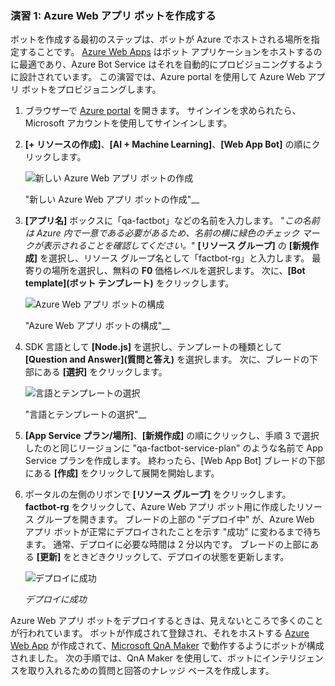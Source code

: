 ### <a name="exercise-1-create-an-azure-web-app-bot"></a>演習 1: Azure Web アプリ ボットを作成する

ボットを作成する最初のステップは、ボットが Azure でホストされる場所を指定することです。 [Azure Web Apps](https://azure.microsoft.com/services/app-service/web/) はボット アプリケーションをホストするのに最適であり、Azure Bot Service はそれを自動的にプロビジョニングするように設計されています。 この演習では、Azure portal を使用して Azure Web アプリ ボットをプロビジョニングします。

1. ブラウザーで [Azure portal](https://portal.azure.com) を開きます。 サインインを求められたら、Microsoft アカウントを使用してサインインします。

1. **[+ リソースの作成]**、**[AI + Machine Learning]**、**[Web App Bot]** の順にクリックします。
 
    ![新しい Azure Web アプリ ボットの作成](../images/new-bot-service.png)

    "新しい Azure Web アプリ ボットの作成"__
  
1. **[アプリ名]** ボックスに「qa-factbot」などの名前を入力します。 "*この名前は Azure 内で一意である必要があるため、名前の横に緑色のチェック マークが表示されることを確認してください。*" **[リソース グループ]** の **[新規作成]** を選択し、リソース グループ名として「factbot-rg」と入力します。 最寄りの場所を選択し、無料の **F0** 価格レベルを選択します。 次に、**[Bot template]\(ボット テンプレート\)** をクリックします。

    ![Azure Web アプリ ボットの構成](../images/portal-start-bot-creation.png)

    "Azure Web アプリ ボットの構成"__

1. SDK 言語として **[Node.js]** を選択し、テンプレートの種類として **[Question and Answer]\(質問と答え\)** を選択します。 次に、ブレードの下部にある **[選択]** をクリックします。   
  
    ![言語とテンプレートの選択](../images/portal-select-template.png)

    "言語とテンプレートの選択"__

1. **[App Service プラン/場所]**、**[新規作成]** の順にクリックし、手順 3 で選択したのと同じリージョンに "qa-factbot-service-plan" のような名前で App Service プランを作成します。 終わったら、[Web App Bot] ブレードの下部にある **[作成]** をクリックして展開を開始します。 

1. ポータルの左側のリボンで **[リソース グループ]** をクリックします。 **factbot-rg** をクリックして、Azure Web アプリ ボット用に作成したリソース グループを開きます。 ブレードの上部の "デプロイ中" が、Azure Web アプリ ボットが正常にデプロイされたことを示す "成功" に変わるまで待ちます。 通常、デプロイに必要な時間は 2 分以内です。 ブレードの上部にある **[更新]** をときどきクリックして、デプロイの状態を更新します。

    ![デプロイに成功](../images/deployment-succeeded.png)

    _デプロイに成功_
  
Azure Web アプリ ボットをデプロイするときは、見えないところで多くのことが行われています。 ボットが作成されて登録され、それをホストする [Azure Web App](https://azure.microsoft.com/services/app-service/web/) が作成されて、[Microsoft QnA Maker](https://www.qnamaker.ai/) で動作するようにボットが構成されました。 次の手順では、QnA Maker を使用して、ボットにインテリジェンスを取り入れるための質問と回答のナレッジ ベースを作成します。